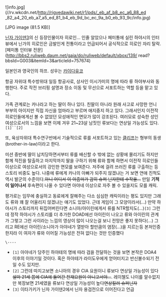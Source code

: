 ![info.jpg](//rv.wkcdn.net/http://rigvedawiki.net/r1/pds/_eb_af_b8_ec_a6_88_ed
_82_a4_20_eb_a7_a5_ed_81_b4_eb_9d_bc_ec_9a_b0_eb_93_9c/info.jpg)

[JPG image (81.5 KB)]

[닌자 가이덴3](%EB%8B%8C%EC%9E%90%20%EA%B0%80%EC%9D%B4%EB%8D%B43.md)의 신 등장인물이자
히로인... 인줄 알았으나 페미통에 실린 하야시의 인터뷰에서 닌가의 히로인은 금발인게 전통이라고 언급되어서 공식적으로 히로인 자리
탈락.[페미통 인터뷰 전문](http://bbs2.ruliweb.daum.net/gaia/do/ruliweb/default/xbox/139/
read?bbsId=G003&itemId=3&articleId=757674)

일본인과 영국인의 하프. 성우는 [카이다유코](%EC%B9%B4%EC%9D%B4%EB%8B%A4%20%EC%9C%A0%EC%BD%94.md)

항공 자위대 특수방위대 일등 항공사로, 상사인 이시가미의 명에 따라 류 하야부사와 동행한다. 주로 작전 브리핑 설명과 장소 이동 및 무선으로
서포트하는 역할 등을 맡고 있다.

가족 관계로는 카나라고 하는 딸이 하나 있다. 친딸이 아니라 원래 사고로 사망한 언니 부부의 아이지만 직접 자신을 엄마라고 부르며 애지중지
하고 있다. 그래서인지 이전작 히로인들에게선 볼 수 없었던 모성애적인 면모가 많이 강조된다. 여러모로 성숙한 성인 여성으로서의 느낌을 보면
이제 겨우 21~23살 남짓인 류보다는 연상일 가능성도 있다.`[1]``[2]`

또, 육상자위대 특수연구반에서 기술적으로 류를 서포트하고 있는
[클리프](%ED%81%B4%EB%A6%AC%ED%94%84%20%ED%9E%88%EA%B8%B4%EC%8A%A4.md)는 형부의 동생
(brother-in-law)이라고 한다.

미션 중반에 딸이 납치당하면서부터 류를 배신할 수 밖에 없는 상황에 몰리기도 하지만 함께 적진을 탈출하고 마지막까지 딸을 구하기 위해 류와
함께 하면서 이전작 히로인들 이상으로 여성으로서의 강인한 면모를 보여준다. 저주에 걸려 쓰러진 류를 구출하는 등 스토리 비중도 높다. 나중에
류에게 카나의 아빠가 되주지 않겠냐는 거 보면 연애 진척도 역시 발군의 수준이다.<del>아니 어디서 이 아줌마가 감히 슈퍼 닌자한테
수작을...</del> 만일 **기적이 일어나서** 후속편이 나올 수 있다면 아야네 이상으로 자주 볼 수 있을지도 모를 캐릭.

평가로는 임무에 충실하고 동료에게 잘해주는 다소 심심한 캐릭이라는 평도 있지만 그래도 류와 꽤 잘 어울리지 않겠냐는 얘기도 있었다. 근데
게임이 그 모양이라서(...) 만약 하야시가 스토리까지 뒤집어버린다면 소니아/아이린에게서 류를 NTR할지도(...)`[3]` 그런데 정작
하야시가 스토리를 더 추가한 DOAD에선 아이린이 나오고 류와 아이린의 관계가 그렇고 그런 사이라는 느낌의 영상이 많이 나오는걸 보니 전망은
좋지 못하다(...) 그리고 RE에선 아이린/소니아가 아야네가 열받아 할만큼의 염장(...)을 지르는등 본처인증한지라 이 여자가 류와 이어질
가능성은 전혀 없다는 것만 인증했다

`\----`

  * `[1]` 아야네가 당주인 하야테의 명에 따라 검을 전달하는 것을 보면 본작은 DOA4 이후의 이야기일 것이다. 혹은 하야테가 라이도우에게 얻어터지고 반신불수되기 전일 수도 있지만.
  * `[2]` 그런데 따지고보면 소니아의 경우 CIA 요원이니 류보다 연상일 가능성이 있다<del>설마 21세 쯤에 CIA에 들어간 천재요원이 아니고서야...</del>. 레이첼도 나이를 알수없지만 복장보면 21세였을 류보다 연상일 가능성이 높다<del>연상킬러 슈퍼닌자</del>
  * `[3]` 이타가키가 닌자 가이덴2에서 닌자 용검전으로 이어진다고 언급

